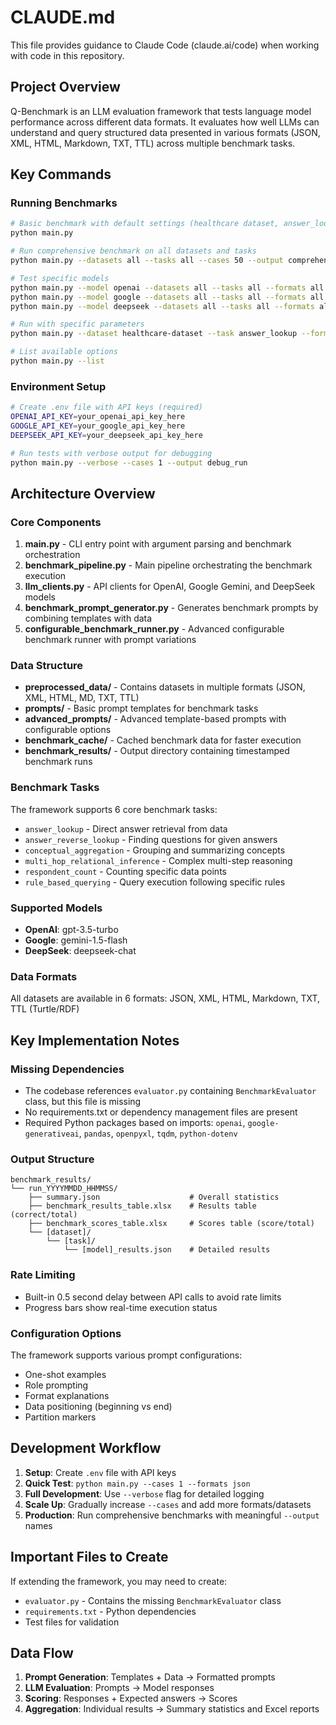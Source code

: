 # CLAUDE.md

This file provides guidance to Claude Code (claude.ai/code) when working with code in this repository.

## Project Overview

Q-Benchmark is an LLM evaluation framework that tests language model performance across different data formats. It evaluates how well LLMs can understand and query structured data presented in various formats (JSON, XML, HTML, Markdown, TXT, TTL) across multiple benchmark tasks.

## Key Commands

### Running Benchmarks
```bash
# Basic benchmark with default settings (healthcare dataset, answer_lookup task, 5 cases)
python main.py

# Run comprehensive benchmark on all datasets and tasks
python main.py --datasets all --tasks all --cases 50 --output comprehensive_benchmark

# Test specific models
python main.py --model openai --datasets all --tasks all --formats all --cases 50 --output benchmark_openai
python main.py --model google --datasets all --tasks all --formats all --cases 50 --output benchmark_google
python main.py --model deepseek --datasets all --tasks all --formats all --cases 50 --output benchmark_deepseeks

# Run with specific parameters
python main.py --dataset healthcare-dataset --task answer_lookup --formats json xml --cases 10

# List available options
python main.py --list
```

### Environment Setup
```bash
# Create .env file with API keys (required)
OPENAI_API_KEY=your_openai_api_key_here
GOOGLE_API_KEY=your_google_api_key_here
DEEPSEEK_API_KEY=your_deepseek_api_key_here

# Run tests with verbose output for debugging
python main.py --verbose --cases 1 --output debug_run
```

## Architecture Overview

### Core Components

1. **main.py** - CLI entry point with argument parsing and benchmark orchestration
2. **benchmark_pipeline.py** - Main pipeline orchestrating the benchmark execution
3. **llm_clients.py** - API clients for OpenAI, Google Gemini, and DeepSeek models
4. **benchmark_prompt_generator.py** - Generates benchmark prompts by combining templates with data
5. **configurable_benchmark_runner.py** - Advanced configurable benchmark runner with prompt variations

### Data Structure

- **preprocessed_data/** - Contains datasets in multiple formats (JSON, XML, HTML, MD, TXT, TTL)
- **prompts/** - Basic prompt templates for benchmark tasks
- **advanced_prompts/** - Advanced template-based prompts with configurable options
- **benchmark_cache/** - Cached benchmark data for faster execution
- **benchmark_results/** - Output directory containing timestamped benchmark runs

### Benchmark Tasks

The framework supports 6 core benchmark tasks:
- `answer_lookup` - Direct answer retrieval from data
- `answer_reverse_lookup` - Finding questions for given answers
- `conceptual_aggregation` - Grouping and summarizing concepts
- `multi_hop_relational_inference` - Complex multi-step reasoning
- `respondent_count` - Counting specific data points
- `rule_based_querying` - Query execution following specific rules

### Supported Models

- **OpenAI**: gpt-3.5-turbo
- **Google**: gemini-1.5-flash  
- **DeepSeek**: deepseek-chat

### Data Formats

All datasets are available in 6 formats: JSON, XML, HTML, Markdown, TXT, TTL (Turtle/RDF)

## Key Implementation Notes

### Missing Dependencies
- The codebase references `evaluator.py` containing `BenchmarkEvaluator` class, but this file is missing
- No requirements.txt or dependency management files are present
- Required Python packages based on imports: `openai`, `google-generativeai`, `pandas`, `openpyxl`, `tqdm`, `python-dotenv`

### Output Structure
```
benchmark_results/
└── run_YYYYMMDD_HHMMSS/
    ├── summary.json                    # Overall statistics
    ├── benchmark_results_table.xlsx    # Results table (correct/total)
    ├── benchmark_scores_table.xlsx     # Scores table (score/total)
    └── [dataset]/
        └── [task]/
            └── [model]_results.json    # Detailed results
```

### Rate Limiting
- Built-in 0.5 second delay between API calls to avoid rate limits
- Progress bars show real-time execution status

### Configuration Options
The framework supports various prompt configurations:
- One-shot examples
- Role prompting
- Format explanations
- Data positioning (beginning vs end)
- Partition markers

## Development Workflow

1. **Setup**: Create `.env` file with API keys
2. **Quick Test**: `python main.py --cases 1 --formats json` 
3. **Full Development**: Use `--verbose` flag for detailed logging
4. **Scale Up**: Gradually increase `--cases` and add more formats/datasets
5. **Production**: Run comprehensive benchmarks with meaningful `--output` names

## Important Files to Create

If extending the framework, you may need to create:
- `evaluator.py` - Contains the missing `BenchmarkEvaluator` class
- `requirements.txt` - Python dependencies
- Test files for validation

## Data Flow

1. **Prompt Generation**: Templates + Data → Formatted prompts
2. **LLM Evaluation**: Prompts → Model responses  
3. **Scoring**: Responses + Expected answers → Scores
4. **Aggregation**: Individual results → Summary statistics and Excel reports